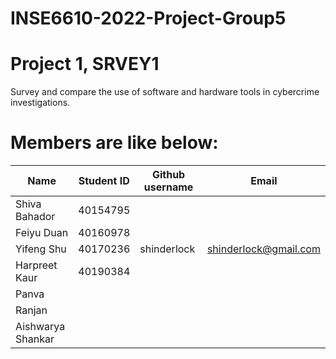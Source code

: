 # INSE6610-2022-Project-Group5


# Project 1, SRVEY1
Survey and compare the use of software and hardware tools in cybercrime investigations.

# Members are like below:

|Name | Student ID |Github username|Email |
|----|----|----|----|
|Shiva Bahador | 40154795 |||
|Feiyu Duan | 40160978 |||
|Yifeng Shu | 40170236 |shinderlock|shinderlock@gmail.com|
|Harpreet Kaur| 40190384 |||
|Panva | |||
|Ranjan | |||
|Aishwarya Shankar | |||
